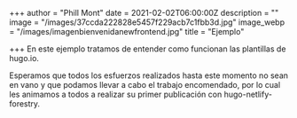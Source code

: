 +++
author = "Phill Mont"
date = 2021-02-02T06:00:00Z
description = ""
image = "/images/37ccda222828e5457f229acb7c1fbb3d.jpg"
image_webp = "/images/imagenbienvenidanewfrontend.jpg"
title = "Ejemplo"

+++
En este ejemplo tratamos de entender como funcionan las plantillas de hugo.io.

Esperamos que todos los esfuerzos realizados hasta este momento no sean en vano y que podamos llevar a cabo el trabajo encomendado, por lo cual les animamos a todos a realizar su primer publicación con hugo-netlify-forestry.